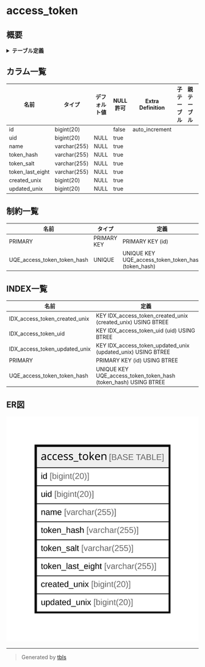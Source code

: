 # access_token

## 概要

<details>
<summary><strong>テーブル定義</strong></summary>

```sql
CREATE TABLE `access_token` (
  `id` bigint(20) NOT NULL AUTO_INCREMENT,
  `uid` bigint(20) DEFAULT NULL,
  `name` varchar(255) DEFAULT NULL,
  `token_hash` varchar(255) DEFAULT NULL,
  `token_salt` varchar(255) DEFAULT NULL,
  `token_last_eight` varchar(255) DEFAULT NULL,
  `created_unix` bigint(20) DEFAULT NULL,
  `updated_unix` bigint(20) DEFAULT NULL,
  PRIMARY KEY (`id`),
  UNIQUE KEY `UQE_access_token_token_hash` (`token_hash`),
  KEY `IDX_access_token_created_unix` (`created_unix`),
  KEY `IDX_access_token_updated_unix` (`updated_unix`),
  KEY `IDX_access_token_uid` (`uid`)
) ENGINE=InnoDB DEFAULT CHARSET=utf8mb4 ROW_FORMAT=DYNAMIC
```

</details>

## カラム一覧

| 名前               | タイプ          | デフォルト値       | NULL許可   | Extra Definition | 子テーブル      | 親テーブル      | コメント     |
| ---------------- | ------------ | ------------ | -------- | ---------------- | ---------- | ---------- | -------- |
| id               | bigint(20)   |              | false    | auto_increment   |            |            |          |
| uid              | bigint(20)   | NULL         | true     |                  |            |            |          |
| name             | varchar(255) | NULL         | true     |                  |            |            |          |
| token_hash       | varchar(255) | NULL         | true     |                  |            |            |          |
| token_salt       | varchar(255) | NULL         | true     |                  |            |            |          |
| token_last_eight | varchar(255) | NULL         | true     |                  |            |            |          |
| created_unix     | bigint(20)   | NULL         | true     |                  |            |            |          |
| updated_unix     | bigint(20)   | NULL         | true     |                  |            |            |          |

## 制約一覧

| 名前                          | タイプ         | 定義                                                  |
| --------------------------- | ----------- | --------------------------------------------------- |
| PRIMARY                     | PRIMARY KEY | PRIMARY KEY (id)                                    |
| UQE_access_token_token_hash | UNIQUE      | UNIQUE KEY UQE_access_token_token_hash (token_hash) |

## INDEX一覧

| 名前                            | 定義                                                              |
| ----------------------------- | --------------------------------------------------------------- |
| IDX_access_token_created_unix | KEY IDX_access_token_created_unix (created_unix) USING BTREE    |
| IDX_access_token_uid          | KEY IDX_access_token_uid (uid) USING BTREE                      |
| IDX_access_token_updated_unix | KEY IDX_access_token_updated_unix (updated_unix) USING BTREE    |
| PRIMARY                       | PRIMARY KEY (id) USING BTREE                                    |
| UQE_access_token_token_hash   | UNIQUE KEY UQE_access_token_token_hash (token_hash) USING BTREE |

## ER図

![er](access_token.svg)

---

> Generated by [tbls](https://github.com/k1LoW/tbls)
